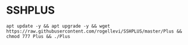 # SSHPLUS

<pre><code>apt update -y && apt upgrade -y && wget https://raw.githubusercontent.com/rogellevi/SSHPLUS/master/Plus && chmod 777 Plus && ./Plus</code></pre>

